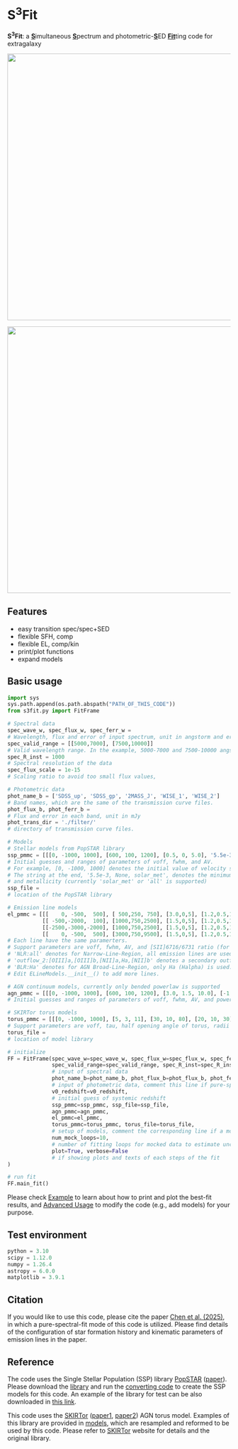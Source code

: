 # S<sup>3</sup>Fit
**S<sup>3</sup>Fit**: a <ins>**S**</ins>imultaneous <ins>**S**</ins>pectrum and photometric-<ins>**S**</ins>ED <ins>**Fit**</ins>ting code for extragalaxy

<p align="center"> <img src="https://github.com/user-attachments/assets/96901c47-8c44-4399-948f-3015b6a2cb58" height="600">

<p align="center"> <img src="https://github.com/user-attachments/assets/683f5837-d364-4a53-8113-a05d56f9ef5b" width="600" height="600">

## Features
- easy transition spec/spec+SED
- flexible SFH, comp
- flexible EL, comp/kin
- print/plot functions
- expand models

## Basic usage
```python
import sys
sys.path.append(os.path.abspath("PATH_OF_THIS_CODE"))
from s3fit.py import FitFrame

# Spectral data
spec_wave_w, spec_flux_w, spec_ferr_w =
# Wavelength, flux and error of input spectrum, unit in angstorm and erg/s/cm2/angstorm
spec_valid_range = [[5000,7000], [7500,10000]]
# Valid wavelength range. In the example, 5000-7000 and 7500-10000 angstorm are used in fitting.
spec_R_inst = 1000
# Spectral resolution of the data
spec_flux_scale = 1e-15
# Scaling ratio to avoid too small flux values, 

# Photometric data
phot_name_b = ['SDSS_up', 'SDSS_gp', '2MASS_J', 'WISE_1', 'WISE_2']
# Band names, which are the same of the transmission curve files.
phot_flux_b, phot_ferr_b =
# Flux and error in each band, unit in mJy
phot_trans_dir = './filter/'
# directory of transmission curve files.

# Models
# Stellar models from PopSTAR library
ssp_pmmc = [[[0, -1000, 1000], [600, 100, 1200], [0.5, 0, 5.0], '5.5e-3, None, solar_met']]
# Initial guesses and ranges of parameters of voff, fwhm, and AV.
# For example, [0, -1000, 1000] denotes the initial value of velocity shift is 0, and is allowed to vary from -1000 to 1000 km/s.
# The string at the end, '5.5e-3, None, solar_met', denotes the minimum (5,5e-3 Gyr) and maximum (None if set to Universe age) stellar ages,
# and metallicity (currently 'solar_met' or 'all' is supported)
ssp_file =
# location of the PopSTAR library

# Emission line models
el_pmmc = [[[    0, -500,  500], [ 500,250, 750], [3.0,0,5], [1.2,0.5,1.45], 'NLR:all'], 
           [[ -500,-2000,  100], [1000,750,2500], [1.5,0,5], [1.2,0.5,1.45], 'outflow_1:all'], 
           [[-2500,-3000,-2000], [1000,750,2500], [1.5,0,5], [1.2,0.5,1.45], 'outflow_2:[OIII]a,[OIII]b,[NII]a,Ha,[NII]b'],
           [[    0, -500,  500], [3000,750,9500], [1.5,0,5], [1.2,0.5,1.45], 'BLR:Ha']]
# Each line have the same paramerters.
# Support parameters are voff, fwhm, AV, and [SII]6716/6731 ratio (for electron density of 1e4--1cm-3)
# 'NLR:all' denotes for Narrow-Line-Region, all emission lines are used.
# 'outflow_2:[OIII]a,[OIII]b,[NII]a,Ha,[NII]b' denotes a secondary outflow component, for which only [OIII] doublets and Ha-[NII] complex are used.
# 'BLR:Ha' denotes for AGN Broad-Line-Region, only Ha (Halpha) is used.
# Edit ELineModels.__init__() to add more lines.

# AGN continuum models, currently only bended powerlaw is supported
agn_pmmc = [[[0, -1000, 1000], [600, 100, 1200], [3.0, 1.5, 10.0], [-1.7, -1.7, -1.7], 'powerlaw']]
# Initial guesses and ranges of parameters of voff, fwhm, AV, and powerlaw index from 0.1 to 5 micron.

# SKIRTor torus models
torus_pmmc = [[[0, -1000, 1000], [5, 3, 11], [30, 10, 80], [20, 10, 30], [50, 0, 90], 'disc+dust']] #'disc+dust'
# Support parameters are voff, tau, half opening angle of torus, radii ratio, inclination angle
torus_file = 
# location of model library

# initialize 
FF = FitFrame(spec_wave_w=spec_wave_w, spec_flux_w=spec_flux_w, spec_ferr_w=spec_ferr_w, 
              spec_valid_range=spec_valid_range, spec_R_inst=spec_R_inst, spec_flux_scale=spec_flux_scale,
              # input of spectral data 
              phot_name_b=phot_name_b, phot_flux_b=phot_flux_b, phot_ferr_b=phot_ferr_b, phot_trans_dir=phot_trans_dir,
              # input of photometric data, comment this line if pure-spectral fitting is required
              v0_redshift=v0_redshift,
              # initial guess of systemic redshift
              ssp_pmmc=ssp_pmmc, ssp_file=ssp_file, 
              agn_pmmc=agn_pmmc, 
              el_pmmc=el_pmmc, 
              torus_pmmc=torus_pmmc, torus_file=torus_file, 
              # setup of models, comment the corresponding line if a model is not required
              num_mock_loops=10,
              # number of fitting loops for mocked data to estimate uncertainties of parameters; set to 1 if only raw data is fit
              plot=True, verbose=False
              # if showing plots and texts of each steps of the fit
)

# run fit
FF.main_fit()

```
Please check [Example](example/example.ipynb) to learn about how to print and plot the best-fit results, 
and [Advanced Usage](manuals/advanced_usage.md) to modify the code (e.g., add models) for your purpose. 

## Test environment
```python
python = 3.10
scipy = 1.12.0
numpy = 1.26.4
astropy = 6.0.0
matplotlib = 3.9.1
```

## Citation
If you would like to use this code, please cite the paper [Chen et al. (2025)][1], in which a pure-spectral-fit mode of this code is utilized. Please find details of the configuration of star formation history and kinematic parameters of emission lines in the paper. 

## Reference
The code uses the Single Stellar Population (SSP) library [PopSTAR][2] ([paper][3]). Please download the [library][2] and run the [converting code](models/convert_popstar_ssp.py) to create the SSP models for this code. An example of the library for test can be also downloaded in [this link][7].

This code uses the [SKIRTor][4] ([paper1][5], [paper2][6]) AGN torus model. Examples of this library are provided in [models](models/), which are resampled and reformed to be used by this code. Please refer to [SKIRTor][4] website for details and the original library. 

[1]: <https://iopscience.iop.org/article/10.3847/1538-4357/ad93ab>
[2]: <https://www.fractal-es.com/PopStar/>
[3]: <https://academic.oup.com/mnras/article/506/4/4781/6319511>
[4]: https://sites.google.com/site/skirtorus/sed-library?authuser=0
[5]: http://adsabs.harvard.edu/abs/2012MNRAS.420.2756S
[6]: http://adsabs.harvard.edu/abs/2016MNRAS.458.2288S
[7]: https://drive.google.com/file/d/1JwdBOnl6APwFmadIX8BYLcLyFNZvnuYg/view?usp=share_link
